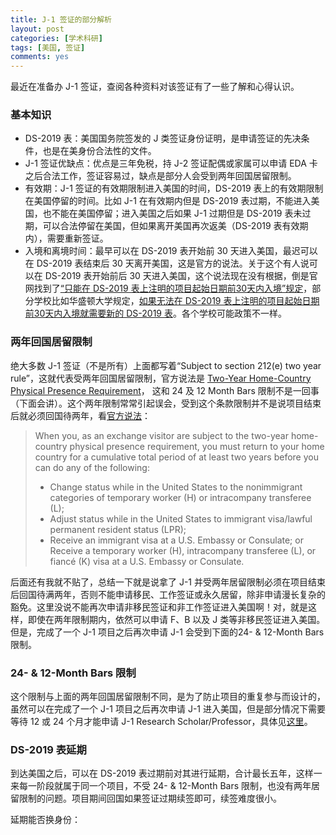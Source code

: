 ```yaml
---
title: J-1 签证的部分解析
layout: post
categories: [学术科研]
tags: [美国, 签证]
comments: yes
---
```


最近在准备办 J-1 签证，查阅各种资料对该签证有了一些了解和心得认识。

### 基本知识
- DS-2019 表：美国国务院签发的 J 类签证身份证明，是申请签证的先决条件，也是在美身份合法性的文件。
- J-1 签证优缺点：优点是三年免税，持 J-2 签证配偶或家属可以申请 EDA 卡之后合法工作，签证容易过，缺点是部分人会受到两年回国居留限制。
- 有效期：J-1 签证的有效期限制进入美国的时间，DS-2019 表上的有效期限制在美国停留的时间。比如 J-1 在有效期内但是 DS-2019 表过期，不能进入美国，也不能在美国停留；进入美国之后如果 J-1 过期但是 DS-2019 表未过期，可以合法停留在美国，但如果离开美国再次返美（DS-2019 表有效期内），需要重新签证。
- 入境和离境时间：最早可以在 DS-2019 表开始前 30 天进入美国，最迟可以在 DS-2019 表结束后 30 天离开美国，这是官方的说法。关于这个有人说可以在 DS-2019 表开始前后 30 天进入美国，这个说法现在没有根据，倒是官网找到了[“只能在 DS-2019 表上注明的项目起始日期前30天内入境”规定](http://www.ustraveldocs.com/cn_zh/cn-gen-faq.asp#%E5%B8%B8%E8%A7%81%E9%97%AE%E9%A2%98-%E4%BA%A4%E6%B5%81%E8%AE%BF%E9%97%AE%E5%AD%A6%E8%80%85%E7%AD%BE%E8%AF%81)，部分学校比如华盛顿大学规定，[如果无法在 DS-2019 表上注明的项目起始日期前30天内入境就需要新的 DS-2019 表](https://ap.washington.edu/ahr/visas/j1/start-end-dates/)。各个学校可能政策不一样。

### 两年回国居留限制
绝大多数 J-1 签证（不是所有）上面都写着“Subject to section 212(e) two year rule”，这就代表受两年回国居留限制，官方说法是 [Two-Year Home-Country Physical Presence Requirement](https://travel.state.gov/content/visas/en/study-exchange/exchange.html)， 这和 24 及 12 Month Bars 限制不是一回事（下面会讲）。这个两年限制常常引起误会，受到这个条款限制并不是说项目结束后就必须回国待两年，看[官方说法](https://travel.state.gov/content/visas/en/study-exchange/exchange.html)：
> When you, as an exchange visitor are subject to the two-year home-country physical presence requirement, you must return to your home country for a cumulative total period of at least two years before you can do any of the following:
> 
> - Change status while in the United States to the nonimmigrant categories of temporary worker (H) or intracompany transferee (L);
> - Adjust status while in the United States to immigrant visa/lawful permanent resident status (LPR);
> - Receive an immigrant visa at a U.S. Embassy or Consulate; or
Receive a temporary worker (H), intracompany transferee (L), or fiancé (K) visa at a U.S. Embassy or Consulate.

后面还有我就不贴了，总结一下就是说拿了 J-1 并受两年居留限制必须在项目结束后回国待满两年，否则不能申请移民、工作签证或永久居留，除非申请漫长复杂的豁免。这里没说不能再次申请非移民签证和非工作签证进入美国啊！对，就是这样，即使在两年限制期内，依然可以申请 F、B 以及 J 类等非移民签证进入美国。但是，完成了一个 J-1 项目之后再次申请 J-1 会受到下面的24- & 12-Month Bars 限制。

### 24- & 12-Month Bars 限制
这个限制与上面的两年回国居留限制不同，是为了防止项目的重复参与而设计的，虽然可以在完成了一个 J-1 项目之后再次申请 J-1 进入美国，但是部分情况下需要等待 12 或 24 个月才能申请 J-1 Research Scholar/Professor，具体见[这里](http://oiss.yale.edu/immigration/j-1-students/understanding-j-1-status/understanding-the-12-and-24-month-bars)。

### DS-2019 表延期

到达美国之后，可以在 DS-2019 表过期前对其进行延期，合计最长五年，这样一来每一阶段就属于同一个项目，不受 24- & 12-Month Bars 限制，也没有两年居留限制的问题。项目期间回国如果签证过期续签即可，续签难度很小。

延期能否换身份：
